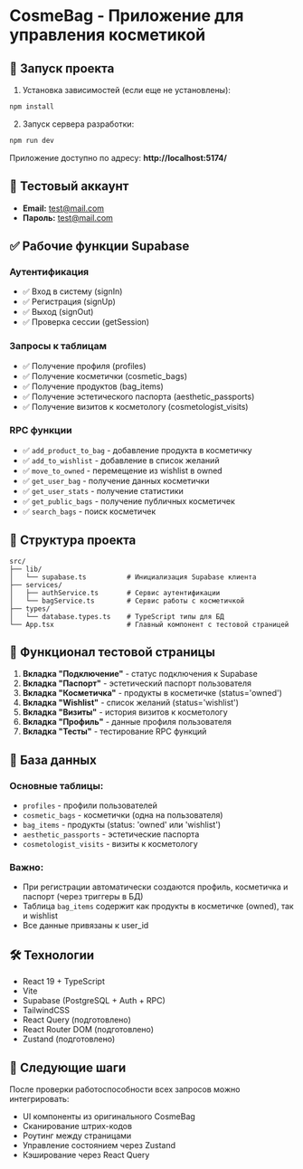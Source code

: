 # CosmeBag - Приложение для управления косметикой

## 🚀 Запуск проекта

1. Установка зависимостей (если еще не установлены):
```bash
npm install
```

2. Запуск сервера разработки:
```bash
npm run dev
```

Приложение доступно по адресу: **http://localhost:5174/**

## 📝 Тестовый аккаунт

- **Email:** test@mail.com
- **Пароль:** test@mail.com

## ✅ Рабочие функции Supabase

### Аутентификация
- ✅ Вход в систему (signIn)
- ✅ Регистрация (signUp)
- ✅ Выход (signOut)
- ✅ Проверка сессии (getSession)

### Запросы к таблицам
- ✅ Получение профиля (profiles)
- ✅ Получение косметички (cosmetic_bags)
- ✅ Получение продуктов (bag_items)
- ✅ Получение эстетического паспорта (aesthetic_passports)
- ✅ Получение визитов к косметологу (cosmetologist_visits)

### RPC функции
- ✅ `add_product_to_bag` - добавление продукта в косметичку
- ✅ `add_to_wishlist` - добавление в список желаний
- ✅ `move_to_owned` - перемещение из wishlist в owned
- ✅ `get_user_bag` - получение данных косметички
- ✅ `get_user_stats` - получение статистики
- ✅ `get_public_bags` - получение публичных косметичек
- ✅ `search_bags` - поиск косметичек

## 📂 Структура проекта

```
src/
├── lib/
│   └── supabase.ts          # Инициализация Supabase клиента
├── services/
│   ├── authService.ts       # Сервис аутентификации
│   └── bagService.ts        # Сервис работы с косметичкой
├── types/
│   └── database.types.ts    # TypeScript типы для БД
└── App.tsx                  # Главный компонент с тестовой страницей
```

## 🎨 Функционал тестовой страницы

1. **Вкладка "Подключение"** - статус подключения к Supabase
2. **Вкладка "Паспорт"** - эстетический паспорт пользователя
3. **Вкладка "Косметичка"** - продукты в косметичке (status='owned')
4. **Вкладка "Wishlist"** - список желаний (status='wishlist')
5. **Вкладка "Визиты"** - история визитов к косметологу
6. **Вкладка "Профиль"** - данные профиля пользователя
7. **Вкладка "Тесты"** - тестирование RPC функций

## 🔧 База данных

### Основные таблицы:
- `profiles` - профили пользователей
- `cosmetic_bags` - косметички (одна на пользователя)
- `bag_items` - продукты (status: 'owned' или 'wishlist')
- `aesthetic_passports` - эстетические паспорта
- `cosmetologist_visits` - визиты к косметологу

### Важно:
- При регистрации автоматически создаются профиль, косметичка и паспорт (через триггеры в БД)
- Таблица `bag_items` содержит как продукты в косметичке (owned), так и wishlist
- Все данные привязаны к user_id

## 🛠 Технологии

- React 19 + TypeScript
- Vite
- Supabase (PostgreSQL + Auth + RPC)
- TailwindCSS
- React Query (подготовлено)
- React Router DOM (подготовлено)
- Zustand (подготовлено)

## 📱 Следующие шаги

После проверки работоспособности всех запросов можно интегрировать:
- UI компоненты из оригинального CosmeBag
- Сканирование штрих-кодов
- Роутинг между страницами
- Управление состоянием через Zustand
- Кэширование через React Query